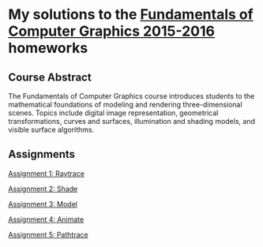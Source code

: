 My solutions to the [Fundamentals of Computer Graphics 2015-2016](http://pellacini.di.uniroma1.it/teaching/graphics15/index.html) homeworks
=========================================================================

Course Abstract
---------------
The Fundamentals of Computer Graphics course introduces students to the mathematical foundations of modeling and rendering three-dimensional scenes. Topics include digital image representation, geometrical transformations, curves and surfaces, illumination and shading models, and visible surface algorithms.

Assignments
-----------
[Assignment 1: Raytrace](https://github.com/Jiloc/fundamentals_of_computer_graphics/tree/master/hw1_raytrace) 

[Assignment 2: Shade](https://github.com/Jiloc/fundamentals_of_computer_graphics/tree/master/hw2_shade)

[Assignment 3: Model](https://github.com/Jiloc/fundamentals_of_computer_graphics/tree/master/hw3_model)

[Assignment 4: Animate](https://github.com/Jiloc/fundamentals_of_computer_graphics/tree/master/hw4_animate)

[Assignment 5: Pathtrace](https://github.com/Jiloc/fundamentals_of_computer_graphics/tree/master/hw5_pathtrace)

